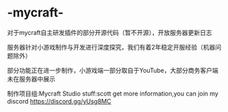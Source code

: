 # -mycraft-
对于mycraft自主研发插件的部分开源代码（暂不开源），开放服务器更新日志

服务器针对小游戏制作与开发进行深度探究，我们有着2年稳定开服经验（机器问题除外）

部分功能正在进一步制作，小游戏端一部分取自于YouTube，大部分商务客户端未在服务器中展示

制作项目组:Mycraft Studio
stuff:scott
get more information,you can join my discord https://discord.gg/yUsg8MC
